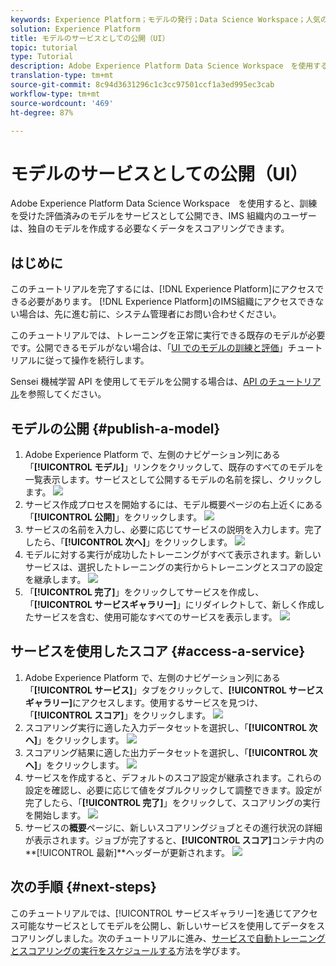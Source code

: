 ```yaml
---
keywords: Experience Platform；モデルの発行；Data Science Workspace；人気の高いトピック；サービスのスコア
solution: Experience Platform
title: モデルのサービスとしての公開（UI）
topic: tutorial
type: Tutorial
description: Adobe Experience Platform Data Science Workspace　を使用すると、訓練を受けた評価済みのモデルをサービスとして公開でき、IMS 組織内のユーザーは、独自のモデルを作成する必要なくデータをスコアリングできます。
translation-type: tm+mt
source-git-commit: 8c94d3631296c1c3cc97501ccf1a3ed995ec3cab
workflow-type: tm+mt
source-wordcount: '469'
ht-degree: 87%

---
```



# モデルのサービスとしての公開（UI）

Adobe Experience Platform Data Science Workspace　を使用すると、訓練を受けた評価済みのモデルをサービスとして公開でき、IMS 組織内のユーザーは、独自のモデルを作成する必要なくデータをスコアリングできます。

## はじめに

このチュートリアルを完了するには、[!DNL Experience Platform]にアクセスできる必要があります。 [!DNL Experience Platform]のIMS組織にアクセスできない場合は、先に進む前に、システム管理者にお問い合わせください。

このチュートリアルでは、トレーニングを正常に実行できる既存のモデルが必要です。公開できるモデルがない場合は、「[UI でのモデルの訓練と評価](./train-evaluate-model-ui.md)」チュートリアルに従って操作を続行します。

Sensei 機械学習 API を使用してモデルを公開する場合は、[API のチュートリアル](./publish-model-service-api.md)を参照してください。

## モデルの公開 {#publish-a-model}

1. Adobe Experience Platform で、左側のナビゲーション列にある「**[!UICONTROL モデル]**」リンクをクリックして、既存のすべてのモデルを一覧表示します。サービスとして公開するモデルの名前を探し、クリックします。
   ![](../images/models-recipes/publish-model/1_browse_model.png)
2. サービス作成プロセスを開始するには、モデル概要ページの右上近くにある「**[!UICONTROL 公開]**」をクリックします。
   ![](../images/models-recipes/publish-model/2_view_training_runs.png)
3. サービスの名前を入力し、必要に応じてサービスの説明を入力します。完了したら、「**[!UICONTROL 次へ]**」をクリックします。
   ![](../images/models-recipes/publish-model/3_configure_service.png)
4. モデルに対する実行が成功したトレーニングがすべて表示されます。新しいサービスは、選択したトレーニングの実行からトレーニングとスコアの設定を継承します。
   ![](../images/models-recipes/publish-model/4_select_training_run.png)
5. 「**[!UICONTROL 完了]**」をクリックしてサービスを作成し、「**[!UICONTROL サービスギャラリー]**」にリダイレクトして、新しく作成したサービスを含む、使用可能なすべてのサービスを表示します。
   ![](../images/models-recipes/publish-model/service_gallery.png)

## サービスを使用したスコア  {#access-a-service}

1. Adobe Experience Platform で、左側のナビゲーション列にある「**[!UICONTROL サービス]**」タブをクリックして、**[!UICONTROL サービスギャラリー]**&#x200B;にアクセスします。使用するサービスを見つけ、「**[!UICONTROL スコア]**」をクリックします。
   ![](../images/models-recipes/publish-model/click_to_score.png)
2. スコアリング実行に適した入力データセットを選択し、「**[!UICONTROL 次へ]**」をクリックします。
   ![](../images/models-recipes/publish-model/6_scoring_input.png)
3. スコアリング結果に適した出力データセットを選択し、「**[!UICONTROL 次へ]**」をクリックします。
   ![](../images/models-recipes/publish-model/7_scoring_output.png)
4. サービスを作成すると、デフォルトのスコア設定が継承されます。これらの設定を確認し、必要に応じて値をダブルクリックして調整できます。設定が完了したら、「**[!UICONTROL 完了]**」をクリックして、スコアリングの実行を開始します。
   ![](../images/models-recipes/publish-model/8_scoring_configure.png)
5. サービスの&#x200B;**概要**&#x200B;ページに、新しいスコアリングジョブとその進行状況の詳細が表示されます。ジョブが完了すると、**[!UICONTROL スコア]**&#x200B;コンテナ内の&#x200B;**[!UICONTROL 最新]**ヘッダーが更新されます。
   ![](../images/models-recipes/publish-model/score_pending.png)

## 次の手順 {#next-steps}

このチュートリアルでは、[!UICONTROL サービスギャラリー]を通じてアクセス可能なサービスとしてモデルを公開し、新しいサービスを使用してデータをスコアリングしました。次のチュートリアルに進み、[サービスで自動トレーニングとスコアリングの実行をスケジュールする](./schedule-models-ui.md)方法を学びます。
